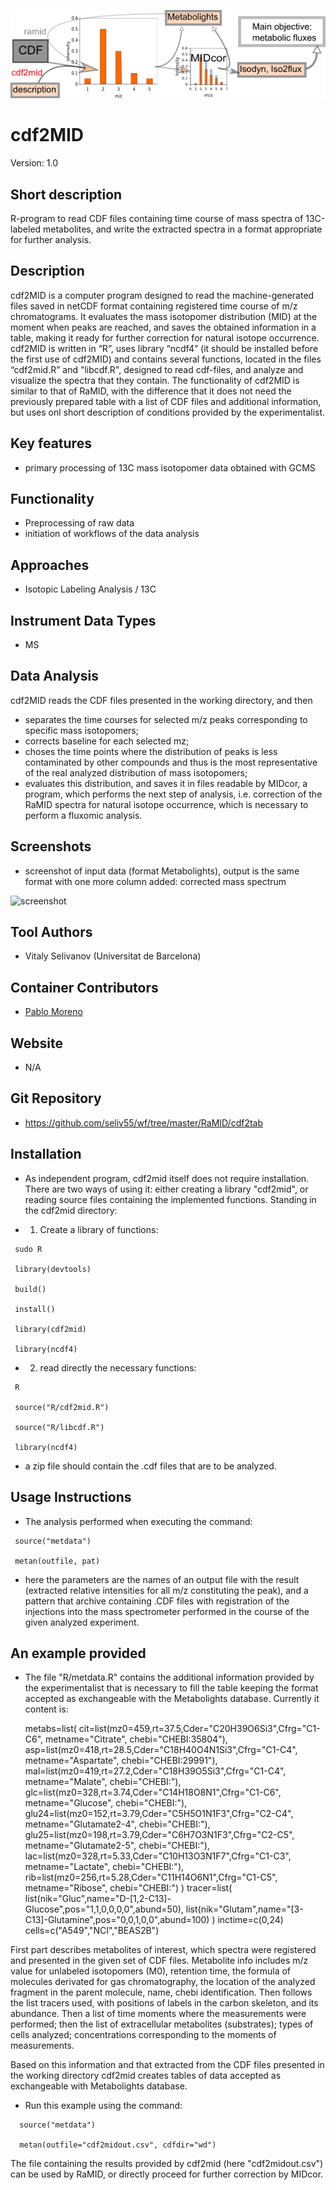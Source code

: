 ![Logo](logo.png)

# cdf2MID
Version: 1.0

## Short description
R-program to read CDF files containing time course of mass spectra of 13C-labeled metabolites, and write the extracted spectra in a format appropriate for further analysis.

## Description
cdf2MID is a computer program designed to read the machine-generated files saved in netCDF format containing registered time course of m/z chromatograms. It evaluates the mass isotopomer distribution (MID) at the moment when peaks are reached, and saves the obtained information in a table, making it ready for further correction for natural isotope occurrence.
cdf2MID is written in “R”, uses library “ncdf4” (it should be installed before the first use of cdf2MID)  and contains several functions, located in the files “cdf2mid.R” and "libcdf.R", designed to read cdf-files, and analyze and visualize the spectra that they contain. The functionality of cdf2MID is similar to that of RaMID, with the difference that it does not need the previously prepared table with a list of CDF files and additional information, but uses onl short description of conditions provided by the experimentalist.

## Key features
- primary processing of 13C mass isotopomer data obtained with GCMS

## Functionality
- Preprocessing of raw data
- initiation of workflows of the data analysis

## Approaches
- Isotopic Labeling Analysis / 13C
    
## Instrument Data Types
- MS

## Data Analysis
cdf2MID reads the CDF files presented in the working directory, and then
- separates the time courses for selected m/z peaks corresponding to specific mass isotopomers;
- corrects baseline for each selected mz;
- choses the time points where the distribution of peaks is less contaminated by other compounds and thus is the most representative of the real analyzed distribution of mass isotopomers;
- evaluates this distribution, and saves it in files readable by MIDcor, a program, which performs the next step of analysis, i.e. correction of the RaMID spectra for natural isotope occurrence, which is necessary to perform a fluxomic analysis.

## Screenshots
- screenshot of input data (format Metabolights), output is the same format with one more column added: corrected mass spectrum

![screenshot]()

## Tool Authors
- Vitaly Selivanov (Universitat de Barcelona)

## Container Contributors
- [Pablo Moreno](EBI)

## Website
- N/A

## Git Repository
- https://github.com/seliv55/wf/tree/master/RaMID/cdf2tab

## Installation

- As independent program, cdf2mid itself does not require installation.  There are two ways of using it: either creating a library "cdf2mid", or reading source files containing the implemented functions. Standing in the cdf2mid directory:

- 1) Create a library of functions:
   
```
 sudo R

 library(devtools)
 
 build() 
 
 install() 
 
 library(cdf2mid) 
 
 library(ncdf4)
```

- 2) read directly the necessary functions:
  
```
 R 
 
 source("R/cdf2mid.R") 
 
 source("R/libcdf.R") 
 
 library(ncdf4)
```

- a zip file should contain the .cdf files that are to be analyzed.

## Usage Instructions

- The analysis performed when executing the  command:

```
 source("metdata")
 
 metan(outfile, pat)
```
 
- here the parameters are the names of an output file with the result (extracted relative intensities for all m/z constituting the peak), and a pattern that  archive containing .CDF files with registration of the injections into the mass spectrometer performed in the course of the given analyzed experiment.


## An example provided

- The file "R/metdata.R" contains the additional information provided by the experimentalist that is necessary to fill the table keeping the format accepted as exchangeable with the Metabolights database. Currently it content is:
    
    metabs=list(
cit=list(mz0=459,rt=37.5,Cder="C20H39O6Si3",Cfrg="C1-C6", metname="Citrate",  chebi="CHEBI:35804"),
asp=list(mz0=418,rt=28.5,Cder="C18H40O4N1Si3",Cfrg="C1-C4", metname="Aspartate", chebi="CHEBI:29991"),
mal=list(mz0=419,rt=27.2,Cder="C18H39O5Si3",Cfrg="C1-C4", metname="Malate", chebi="CHEBI:"),
glc=list(mz0=328,rt=3.74,Cder="C14H18O8N1",Cfrg="C1-C6",  metname="Glucose", chebi="CHEBI:"),
glu24=list(mz0=152,rt=3.79,Cder="C5H5O1N1F3",Cfrg="C2-C4", metname="Glutamate2-4", chebi="CHEBI:"),
glu25=list(mz0=198,rt=3.79,Cder="C6H7O3N1F3",Cfrg="C2-C5", metname="Glutamate2-5", chebi="CHEBI:"),
lac=list(mz0=328,rt=5.33,Cder="C10H13O3N1F7",Cfrg="C1-C3", metname="Lactate", chebi="CHEBI:"),
rib=list(mz0=256,rt=5.28,Cder="C11H14O6N1",Cfrg="C1-C5", metname="Ribose", chebi="CHEBI:")
)
tracer=list(
list(nik="Gluc",name="D-[1,2-C13]-Glucose",pos="1,1,0,0,0,0",abund=50),
list(nik="Glutam",name="[3-C13]-Glutamine",pos="0,0,1,0,0",abund=100)
)
inctime=c(0,24)
cells=c("A549","NCI","BEAS2B")

First part describes metabolites of interest, which spectra were registered and presented in the given set of CDF files. Metabolite info includes m/z value for unlabeled isotopomers (M0), retention time, the formula of molecules derivated for gas chromatography, the location of the analyzed fragment in the parent molecule, name, chebi identification.
Then follows the list tracers used, with positions of labels in the carbon skeleton, and its abundance.
Then a list of time moments where the measurements were performed; then the list of extracellular metabolites (substrates); types of cells analyzed; concentrations corresponding to the moments of measurements.

Based on this information and that extracted from the CDF files presented in the working directory cdf2mid creates tables of data accepted as exchangeable with Metabolights database.


- Run this example using the command:

```
  source("metdata")
 
  metan(outfile="cdf2midout.csv", cdfdir="wd")
```

The file containing the results provided by cdf2mid (here "cdf2midout.csv") can be used by RaMID, or directly proceed for further correction by MIDcor.

